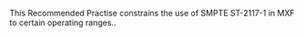 This Recommended Practise constrains the use of SMPTE ST-2117-1 in MXF to certain operating ranges..
